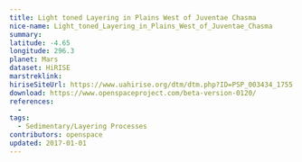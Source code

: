 ```yaml
---
title: Light toned Layering in Plains West of Juventae Chasma
nice-name: Light_toned_Layering_in_Plains_West_of_Juventae_Chasma
summary:
latitude: -4.65
longitude: 296.3
planet: Mars
dataset: HiRISE
marstreklink:
hiriseSiteUrl: https://www.uahirise.org/dtm/dtm.php?ID=PSP_003434_1755
download: https://www.openspaceproject.com/beta-version-0120/
references:
  -
tags:
  - Sedimentary/Layering Processes
contributors: openspace
updated: 2017-01-01
---
```

